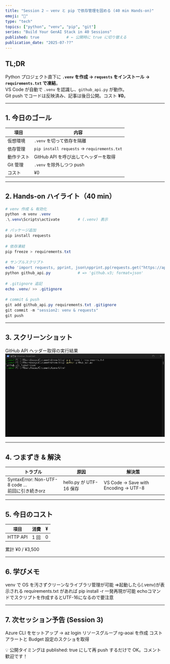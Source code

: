 ```yaml
---
title: "Session 2 — venv と pip で依存管理を固める (40 min Hands-on)"
emoji: "🐍"
type: "tech"
topics: ["python", "venv", "pip", "git"]
series: "Build Your GenAI Stack in 40 Sessions"
published: true            # ← 公開時に true に切り替える
publication_date: "2025-07-??"
---
```


## TL;DR
Python プロジェクト直下に **`.venv` を作成 → `requests` をインストール → `requirements.txt` で凍結**。  
VS Code が自動で `.venv` を認識し、`github_api.py` が動作。  
Git push でコードは反映済み、記事は後日公開。コスト **¥0**。

---

## 1. 今日のゴール
| 項目         | 内容                                  |
|--------------|---------------------------------------|
| 仮想環境     | `.venv` を切って依存を隔離            |
| 依存管理     | `pip install requests` → `requirements.txt` |
| 動作テスト   | GitHub API を呼び出してヘッダーを取得 |
| Git 管理     | `.venv` を除外しつつ push            |
| コスト       | ¥0                                    |

---

## 2. Hands-on ハイライト（40 min）

```powershell
# venv 作成 & 有効化
python -m venv .venv
.\.venv\Scripts\activate        # (.venv) 表示

# パッケージ追加
pip install requests

# 依存凍結
pip freeze > requirements.txt

# サンプルスクリプト
echo 'import requests, pprint, json\npprint.pp(requests.get("https://api.github.com").headers["X-GitHub-Media-Type"])' > github_api.py
python github_api.py            # => 'github.v3; format=json'

# .gitignore 追記
echo .venv/ >> .gitignore

# commit & push
git add github_api.py requirements.txt .gitignore
git commit -m "session2: venv & requests"
git push

```

---

## 3. スクリーンショット

GitHub API ヘッダー取得の実行結果
![](/images/session2-requests-demo.png)

---

## 4. つまずき & 解決
|トラブル |	原因 | 解決策 |
|-----|-----|------|
|SyntaxError: Non-UTF-8 code …<br>前回に引き続きorz | hello.py が UTF-16 保存 | VS Code → Save with Encoding → UTF-8|

---

## 5. 今日のコスト
| 項目 | 消費 |	¥ |
|-----|-----|-----|
|HTTP API |	1 回 | 0|

累計 ¥0 / ¥3,500

---

## 6. 学びメモ
venv で OS を汚さずクリーンなライブラリ管理が可能
⇒起動したら(.venv)が表示される
requirements.txt があれば pip install -r 一発再現が可能
echoコマンドでスクリプトを作成するとUTF-16になるので要注意

---

## 7. 次セッション予告 (Session 3)
Azure CLI をセットアップ → az login
リソースグループ rg-aoai を作成
コストアラートと Budget 設定のスクショを取得

💡 公開タイミングは published: true にして再 push するだけで OK。コメント歓迎です！